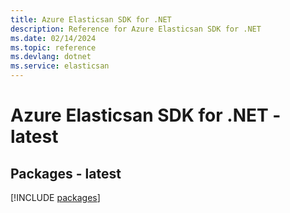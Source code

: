 ```yaml
---
title: Azure Elasticsan SDK for .NET
description: Reference for Azure Elasticsan SDK for .NET
ms.date: 02/14/2024
ms.topic: reference
ms.devlang: dotnet
ms.service: elasticsan
---
```

# Azure Elasticsan SDK for .NET - latest
## Packages - latest
[!INCLUDE [packages](elasticsan-index.md)]